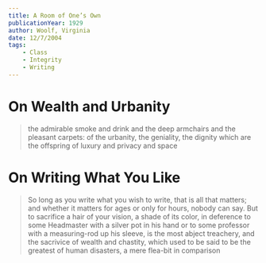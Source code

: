 ```yaml
---
title: A Room of One’s Own
publicationYear: 1929
author: Woolf, Virginia
date: 12/7/2004
tags:
    - Class
    - Integrity
    - Writing
---
```


# On Wealth and Urbanity

> the admirable smoke and drink and the deep armchairs and the pleasant carpets: of the urbanity, the geniality, the dignity which are the offspring of luxury and privacy and space

# On Writing What You Like

> So long as you write what you wish to write, that is all that matters; and whether it matters for ages or only for hours, nobody can say. But to sacrifice a hair of your vision, a shade of its color, in deference to some Headmaster with a silver pot in his hand or to some professor with a measuring-rod up his sleeve, is the most abject treachery, and the sacrivice of wealth and chastity, which used to be said to be the greatest of human disasters, a mere flea-bit in comparison



